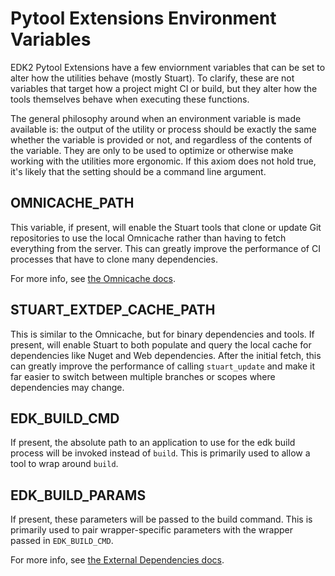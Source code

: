 # Pytool Extensions Environment Variables

EDK2 Pytool Extensions have a few enviornment variables that can be set to alter how the
utilities behave (mostly Stuart). To clarify, these are not variables that target how a
project might CI or build, but they alter how the tools themselves behave when executing
these functions.

The general philosophy around when an environment variable is made available is: the output
of the utility or process should be exactly the same whether the variable is provided or not,
and regardless of the contents of the variable. They are only to be used to optimize or
otherwise make working with the utilities more ergonomic. If this axiom does not hold true,
it's likely that the setting should be a command line argument.

## OMNICACHE_PATH

This variable, if present, will enable the Stuart tools that clone or update Git repositories
to use the local Omnicache rather than having to fetch everything from the server. This can
greatly improve the performance of CI processes that have to clone many dependencies.

For more info, see [the Omnicache docs](using_omnicache.md).

## STUART_EXTDEP_CACHE_PATH

This is similar to the Omnicache, but for binary dependencies and tools. If present, will
enable Stuart to both populate and query the local cache for dependencies like Nuget and
Web dependencies. After the initial fetch, this can greatly improve the performance of
calling `stuart_update` and make it far easier to switch between multiple branches or
scopes where dependencies may change.

## EDK_BUILD_CMD

If present, the absolute path to an application to use for the edk build process will be
invoked instead of `build`. This is primarily used to allow a tool to wrap around `build`.

## EDK_BUILD_PARAMS

If present, these parameters will be passed to the build command. This is primarily used to
pair wrapper-specific parameters with the wrapper passed in `EDK_BUILD_CMD`.

For more info, see [the External Dependencies docs](using_extdep.md).
